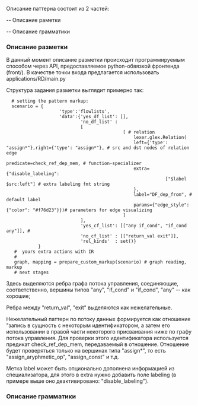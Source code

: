 Описание паттерна состоит из 2 частей:

-- Описание раметки

-- Описание грамматики


### Описание разметки

В данный момент описание разметки происходит программируемым способом через API, предоставляемое python-обвязкой фронтенда (front/).
В качестве точки входа предлагается использовать applications/RD/main.py

Структура задания разметки выглядит примерно так:
```
  # setting the pattern markup:
  scenario = {
                    'type':'flowlists',
                    'data':{'yes_df_list': [],
                            'no_df_list' : 
                            [
                                            [ # relation
                                                lexer.glex.Relation(
                                                left={'type': "assign*"},right={'type': "assign*"}, # src and dst nodes of relation edge
                                                predicate=check_ref_dep_mem, # function-specializer
                                                extra={"disable_labeling":
                                                            ["$label $src:left"] # extra labeling fmt string
                                                },
                                                label="DF_dep_from", # default label
                                                params={"edge_style": {"color": "#f76d23"}})# parameters for edge visualizing
                                            ] 
                            ],
                            'yes_cf_list': [["any if_cond", "if_cond any"]], #
                            'no_cf_list' : [["return_val exit"]],
                            'rel_kinds'  : set()}
            }
   #  yours extra actions with IR
   #        
   graph, mapping = prepare_custom_markup(scenario) # graph reading, markup
   # next stages
```
Здесь выделяются ребра графа потока управления, соединяющие, соответственно, вершины типов "any", "if_cond" и "if_cond", "any" -- как хорошие;

Ребра между "return_val", "exit" выделяются как нежелательные.

Нежелательный паттерн по потоку данных формируется как отношение "запись в сущность с некоторым идентификатором, а затем его использовании в правой части некоторого присваивания ниже по графу потока управления. Для проверки этого идентификатора используется предикат check_ref_dep_mem, передаваемый в отношение. Отношение будет проверяться только на вершинах типа "assign*", то есть "assign_aryphmetic_op", "assign_const" и т.д.

Метка label может быть опционально дополнена информацией из специализатора, для этого в extra нужно добавить поле labeling (в примере выше оно деактивировано: "disable_labeling").


### Описание грамматики
